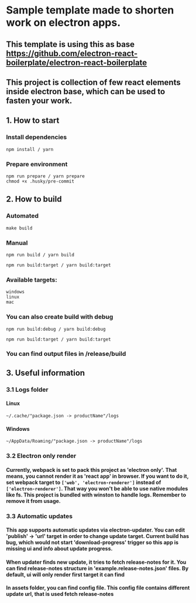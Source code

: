 # Sample template made to shorten work on electron apps.

## This template is using this as base https://github.com/electron-react-boilerplate/electron-react-boilerplate

## This project is collection of few react elements inside electron base, which can be used to fasten your work.

## 1. How to start

### Install dependencies

```shell
npm install / yarn
```

### Prepare environment

```shell
npm run prepare / yarn prepare
chmod +x .husky/pre-commit
```

## 2. How to build

### Automated

```shell
make build
```

### Manual

```shell
npm run build / yarn build

npm run build:target / yarn build:target
```

### Available targets:

```text
windows
linux
mac
```

### You can also create build with debug

```shell
npm run build:debug / yarn build:debug

npm run build:target / yarn build:target
```

### You can find output files in /release/build

## 3. Useful information

### 3.1 Logs folder

#### Linux

```text
~/.cache/"package.json -> productName"/logs
```

#### Windows

```text
~/AppData/Roaming/"package.json -> productName"/logs
```

### 3.2 Electron only render

#### Currently, webpack is set to pack this project as 'electron only'. That means, you cannot render it as 'react app' in browser. If you want to do it, set webpack target to `['web', 'electron-renderer']` instead of `['electron-renderer']`. That way you won't be able to use native modules like fs. This project is bundled with winston to handle logs. Remember to remove it from usage.

### 3.3 Automatic updates

#### This app supports automatic updates via electron-updater. You can edit 'publish' -> 'url' target in order to change update target. Current build has bug, which would not start 'download-progress' trigger so this app is missing ui and info about update progress.

#### When updater finds new update, it tries to fetch release-notes for it. You can find release-notes structure in 'example.release-notes.json' files. By default, ui will only render first target it can find

#### In assets folder, you can find config file. This config file contains different update url, that is used fetch release-notes
